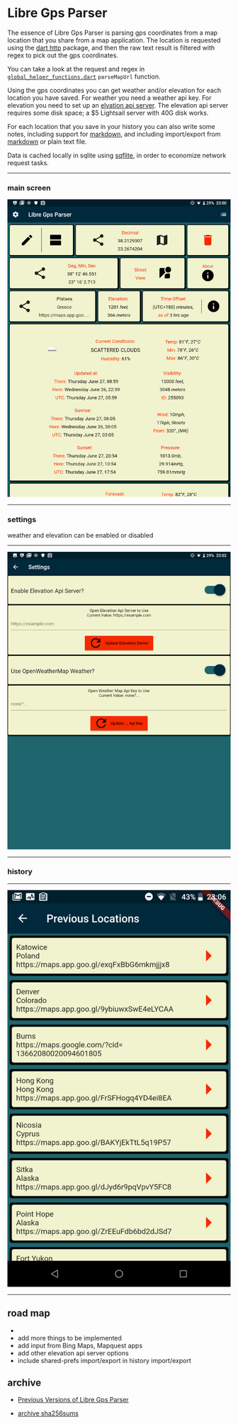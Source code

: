 # Libre Gps Parser
The essence of Libre Gps Parser is parsing gps coordinates from a map location that you share from
a map application. The location is requested using the [dart http](https://pub.dev/packages/http)
package, and then the raw text result is filtered with regex to pick out the gps coordinates.

You can take a look at the request and regex in
[`global_helper_functions.dart`](https://github.com/TrentSPalmer/libre_gps_parser/blob/master/lib/global_helper_functions.dart)
`parseMapUrl` function.

Using the gps coordinates you can get weather and/or elevation for each location you have saved.
For weather you need a weather api key. For elevation you need to set up an
[elvation api server](https://github.com/Jorl17/open-elevation). The elevation api server
requires some disk space; a $5 Lightsail server with 40G disk works.

For each location that you save in your history you can also write some notes,
including support for [markdown](https://pub.dev/packages/flutter_markdown),
and including import/export from [markdown](https://pub.dev/packages/flutter_markdown) or
plain text file.

Data is cached locally in sqlite using [sqflite](https://pub.dev/packages/sqflite),
in order to economize network request tasks.

_____
### main screen
![main screen](https://raw.githubusercontent.com/TrentSPalmer/libre_gps_parser/master/screenshots/Screenshot_20190626-230011_Libre_Gps_Parser.png)
_____
### settings 
weather and elevation can be enabled or disabled
_____
![main screen](https://raw.githubusercontent.com/TrentSPalmer/libre_gps_parser/master/screenshots/Screenshot_20190626-230227_Libre_Gps_Parser.png)
_____
### history
_____
![main screen](https://raw.githubusercontent.com/TrentSPalmer/libre_gps_parser/master/screenshots/Screenshot_20190626-230633_Libre_Gps_Parser.png)
_____

## road map
*
* add more things to be implemented
* add input from Bing Maps, Mapquest apps
* add other elevation api server options
* include shared-prefs import/export in history import/export

## archive
* [Previous Versions of Libre Gps Parser](https://trentsonlinedocs.xyz/android_app_archive/libre_gps_parser/)

* [archive sha256sums](https://raw.githubusercontent.com/TrentSPalmer/libre_gps_parser/master/archive_sha256sums.md)
